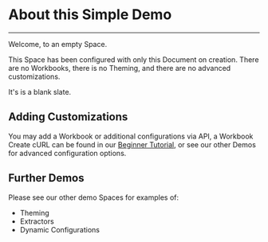 # About this Simple Demo

---

Welcome, to an empty Space.

This Space has been configured with only this Document on creation. There are no Workbooks, there is no Theming, and there are no advanced customizations.

It's is a blank slate.

## Adding Customizations

You may add a Workbook or additional configurations via API, a Workbook Create cURL can be found in our [Beginner Tutorial](https://flatfile.com/docs/quickstart/meet-the-workbook), or see our other Demos for advanced configuration options.

## Further Demos

Please see our other demo Spaces for examples of:

- Theming
- Extractors
- Dynamic Configurations
